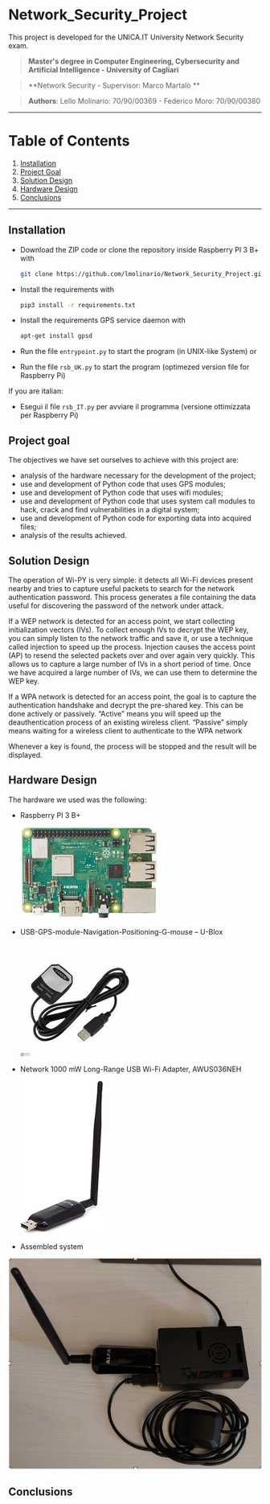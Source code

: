# Network_Security_Project
This project is developed for the UNICA.IT University Network Security exam. 


> **Master's degree in Computer Engineering, Cybersecurity and Artificial Intelligence - University of Cagliari**

> **Network Security - Supervisor: Marco Martalò **

> **Authors**: Lello Molinario: 70/90/00369 - Federico Moro: 70/90/00380


***
# Table of Contents
1. [Installation](#installation)
2. [Project Goal](#project-goal)
4. [Solution Design](#solution-design)
5. [Hardware Design](#hardware-design)
6. [Conclusions](#conclusions)


***
## Installation

- Download the ZIP code or clone the repository inside Raspberry PI 3 B+ with
  ```bash
  git clone https://github.com/lmolinario/Network_Security_Project.git
  ```
- Install the requirements with

  ```bash
  pip3 install -r requirements.txt
  ```
- Install the requirements GPS service daemon with 

  ```bash
  apt-get install gpsd
  ```
  
- Run the file `entrypoint.py` to start the program (in UNIX-like System)
or
- Run the file `rsb_UK.py` to start the program (optimezed version file for Raspberry Pi)

If you are italian:
- Esegui il file `rsb_IT.py` per avviare il programma (versione ottimizzata per Raspberry Pi)

## Project goal
The objectives we have set ourselves to achieve with this project are:
- analysis of the hardware necessary for the development of the project;
- use and development of Python code that uses GPS modules;
- use and development of Python code that uses wifi modules;
- use and development of Python code that uses system call modules to hack, crack and find vulnerabilities in a digital system;
- use and development of Python code for exporting data into acquired files;
- analysis of the results achieved.

## Solution Design
The operation of Wi-PY is very simple: it detects all Wi-Fi devices present nearby and tries to capture useful packets to search for the network authentication password. This process generates a file containing the data useful for discovering the password of the network under attack.

If a WEP network is detected for an access point, we start collecting initialization vectors (IVs). To collect enough IVs to decrypt the WEP key, you can simply listen to the network traffic and save it, or use a technique called injection to speed up the process. Injection causes the access point (AP) to resend the selected packets over and over again very quickly. This allows us to capture a large number of IVs in a short period of time.
Once we have acquired a large number of IVs, we can use them to determine the WEP key.

If a WPA network is detected for an access point, the goal is to capture the authentication handshake and decrypt the pre-shared key.
This can be done actively or passively. “Active” means you will speed up the deauthentication process of an existing wireless client. “Passive” simply means waiting for a wireless client to authenticate to the WPA network

Whenever a key is found, the process will be stopped and the result will be displayed.

## Hardware Design
The hardware we used was the following:
- Raspberry PI 3 B+
  
  ![Raspberry PI 3 B+](images/RaspberryPI3B+.jpg)

- USB-GPS-module-Navigation-Positioning-G-mouse – U-Blox

  ![USB-GPS-module-Navigation-Positioning-G-mouse – U-Blox](images/U-Blox.jpg)

- Network 1000 mW Long-Range USB Wi-Fi Adapter, AWUS036NEH

  ![Network 1000 mW Long-Range USB Wi-Fi Adapter, AWUS036NEH](images/AWUS036NEH.jpg)

- Assembled system

![WIPY](images/wipy.png)


## Conclusions

